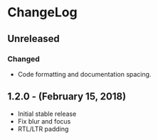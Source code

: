 ChangeLog
=========

Unreleased
-----------------
### Changed
* Code formatting and documentation spacing.

1.2.0 - (February 15, 2018)
------------------
* Initial stable release
* Fix blur and focus
* RTL/LTR padding
